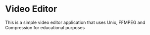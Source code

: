 # Video Editor

This is a simple video editor application that uses Unix, FFMPEG and Compression for educational purposes
